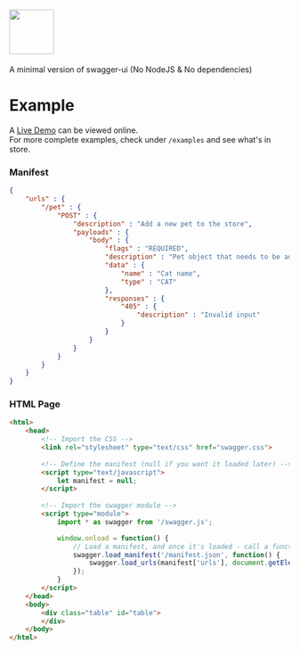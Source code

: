 # <img src="https://hvornum.se/SwaggerUI-Mini.png" height="80">

A minimal version of swagger-ui (No NodeJS &amp; No dependencies)

# Example

A [Live Demo](https://hvornum.se/swagger-ui-mini/examples/example.html) can be viewed online.<br>
For more complete examples, check under `/examples` and see what's in store.

### Manifest
```json
{
    "urls" : {
        "/pet" : {
            "POST" : {
                "description" : "Add a new pet to the store",
                "payloads" : {
                    "body" : {
                        "flags" : "REQUIRED",
                        "description" : "Pet object that needs to be added to the store",
                        "data" : {
                            "name" : "Cat name",
                            "type" : "CAT"
                        },
                        "responses" : {
                            "405" : {
                                "description" : "Invalid input"
                            }
                        }
                    }
                }
            }
        }
    }
}
```

### HTML Page
```html
<html>
    <head>
        <!-- Import the CSS -->
        <link rel="stylesheet" type="text/css" href="swagger.css">
    
        <!-- Define the manifest (null if you want it loaded later) -->
        <script type="text/javascript">
            let manifest = null;
        </script>
    
        <!-- Import the swagger module -->
        <script type="module">
            import * as swagger from '/swagger.js';

            window.onload = function() {
                // Load a manifest, and once it's loaded - call a function().
                swagger.load_manifest('/manifest.json', function() {
                    swagger.load_urls(manifest['urls'], document.getElementById('table'));
                });
            }
        </script>
    </head>
    <body>
        <div class="table" id="table">
        </div>
    </body>
</html>
```